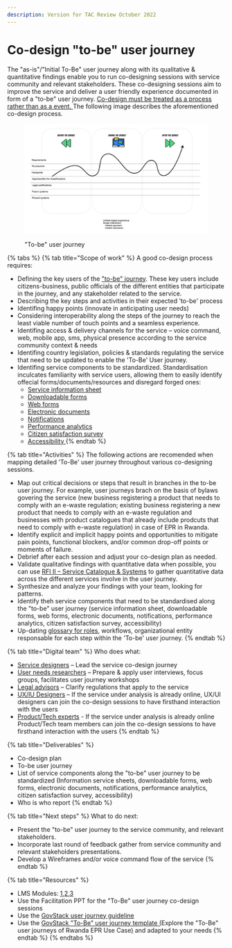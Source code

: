 ```yaml
---
description: Version for TAC Review October 2022
---
```


# Co-design "to-be" user journey

The "as-is"/"Initial To-Be" user journey along with its qualitative & quantitative findings enable you to run co-designing sessions with service community and relevant stakeholders. These co-designing sessions aim to improve the service and deliver a user friendly experience documented in form of a "to-be" user journey. [Co-design must be treated as a process rather than as a event. ](https://www.ncoss.org.au/wp-content/uploads/2017/06/Codesign-principles.pdf)The following image describes the aforementioned co-design process.



<figure><img src="../../.gitbook/assets/to be user journey.png" alt=""><figcaption><p>"To-be" user journey</p></figcaption></figure>

{% tabs %}
{% tab title="Scope of work" %}
A good co-design process requires:

* Defining the key users of the ["to-be" journey](../learning-and-exchange/artefacts.md#request-for-information-5-rfi-5).  These key users include citizens-business, public officials of the different entities that participate in the journey, and any stakeholder related to the service. &#x20;
* Describing the key steps and activities in their expected 'to-be' process &#x20;
* Identifing happy points (innovate in anticipating user needs)&#x20;
* Considering interoperability along the steps of the journey to reach the least viable number of touch points and a seamless experience. &#x20;
* Identifing access & delivery channels for the service – voice command, web, mobile app, sms, physical presence according to the service community context & needs &#x20;
* Identifing country legislation, policies & standards regulating the service that need to be updated to enable the 'To-Be' User journey.
* Identifing service components to be standardized. Standardisation inculcates familiarity with service users, allowing them to easily identify offecial forms/documents/resources and disregard forged ones:
  * [Service information sheet](https://govstack.gitbook.io/implementation-playbook/govstack-implementation-playbook/learning-and-exchange/artefacts#information-service-sheets)
  * [Downloadable forms](https://app.gitbook.com/o/pxmRWOPoaU8fUAbbcrus/s/zlgZ7XvqYnhGTNjlQo19/)
  * [Web forms](https://app.gitbook.com/o/pxmRWOPoaU8fUAbbcrus/s/zlgZ7XvqYnhGTNjlQo19/)
  * [Electronic documents](https://app.gitbook.com/o/pxmRWOPoaU8fUAbbcrus/s/zlgZ7XvqYnhGTNjlQo19/)
  * [Notifications](https://app.gitbook.com/o/pxmRWOPoaU8fUAbbcrus/s/zlgZ7XvqYnhGTNjlQo19/)
  * [Performance analytics](https://app.gitbook.com/o/pxmRWOPoaU8fUAbbcrus/s/zlgZ7XvqYnhGTNjlQo19/)
  * [Citizen satisfaction survey](https://app.gitbook.com/o/pxmRWOPoaU8fUAbbcrus/s/zlgZ7XvqYnhGTNjlQo19/)
  * [Accessibility ](https://app.gitbook.com/o/pxmRWOPoaU8fUAbbcrus/s/zlgZ7XvqYnhGTNjlQo19/)
{% endtab %}

{% tab title="Activities" %}
The following actions are recomended when mapping detailed 'To-Be' user journey throughout various co-designing sessions.&#x20;

* Map out critical decisions or steps that result in branches in the to-be user journey. For example, user journeys brach on the basis of bylaws govering the service (new business registering a product that needs to comply with an e-waste regulation; existing business registering a new product that needs to comply with an e-waste regulation and businesses with product catalogues that already include prodcuts that need to comply with e-waste regulation) in case of EPR in Rwanda.
* Identify explicit and implicit happy points and opportunities to mitigate pain points, functional blockers, and/or common drop-off points or moments of failure.&#x20;
* Debrief after each session and adjust your co-design plan as needed.&#x20;
* Validate qualitative findings with quantitative data when possible, you can use [RFI II – Service Catalogue & Systems](https://govstack.gitbook.io/implementation-playbook/govstack-implementation-playbook/learning-and-exchange/artefacts#request-for-information-2-rfi-2) to gather quantitative data across the different services involve in the user journey. &#x20;
* Synthesize and analyze your findings with your team, looking for patterns.&#x20;
* Identify theh service components that need to be standardised along the "to-be" user journey (service information sheet, downloadable forms, web forms, electronic documents, notifications, performance analytics, citizen satisfaction survey, accessibility)&#x20;
* Up-dating [glossary for roles](https://govstack.gitbook.io/implementation-playbook/govstack-implementation-playbook/annex/govstack-user-profiles-taxonomy), workflows, organizational entity responsable for each step within the 'To-be' user journey. &#x20;
{% endtab %}

{% tab title="Digital team" %}
Who does what:

* [Service designers](https://govstack.gitbook.io/implementation-playbook/govstack-implementation-playbook/annex/govstack-user-profiles-taxonomy#service-designer) – Lead the service co-design journey&#x20;
* [User needs researchers](https://govstack.gitbook.io/implementation-playbook/govstack-implementation-playbook/annex/govstack-user-profiles-taxonomy#user-needs-researchers) – Prepare & apply user interviews, focus groups, facilitates user journey workshops &#x20;
* [Legal advisors](https://govstack.gitbook.io/implementation-playbook/govstack-implementation-playbook/annex/govstack-user-profiles-taxonomy#legal-policy-officer) – Clarify regulations that apply to the service &#x20;
* [UX/IU Designers](https://govstack.gitbook.io/implementation-playbook/govstack-implementation-playbook/annex/govstack-user-profiles-taxonomy#ux-ui-designers) – If the service under analysis is already online, UX/UI designers can join the co-design sessions to have firsthand interaction with the users &#x20;
* [Product/Tech experts](https://govstack.gitbook.io/implementation-playbook/govstack-implementation-playbook/annex/govstack-user-profiles-taxonomy#back-end-developers)  - If the service under analysis is already online  Product/Tech team members can join the co-design sessions to have firsthand interaction with the users &#x20;
{% endtab %}

{% tab title="Deliverables" %}
* Co-design plan &#x20;
* To-be user journey &#x20;
* List of service components along the "to-be" user journey to be standardized (Information service sheets, downloadable forms, web forms, electronic documents, notifications, performance analytics, citizen satisfaction survey, accessibility)&#x20;
* Who is who report &#x20;
{% endtab %}

{% tab title="Next steps" %}
What to do next:

* Present the "to-be" user journey to the service community, and relevant stakeholders. &#x20;
* Incorporate last round of feedback gather from service community and relevant stakeholders presentations. &#x20;
* Develop a Wireframes and/or voice command flow of the service &#x20;
{% endtab %}

{% tab title="Resources" %}
* LMS Modules: [1](../learning-and-exchange/govstack-learning-management-system/#awareness-building-and-expression-of-interest),[2](../learning-and-exchange/govstack-learning-management-system/#agreement-of-cooperation),[3](../learning-and-exchange/govstack-learning-management-system/#govstack-internal-kick-off) &#x20;
* Use the Facilitation PPT for the "To-Be" user journey co-design sessions &#x20;
* Use the [GovStack user journey guideline  ](https://govstack.gitbook.io/implementation-playbook/govstack-implementation-playbook/learning-and-exchange/artefacts#request-for-information-5-rfi-5)
* Use the [GovStack "To-Be" user journey template (](https://miro.com/app/board/uXjVPJNVyjg=/?share\_link\_id=546357928944)Explore the "To-Be" user journeys of Rwanda EPR Use Case[)](https://miro.com/app/board/uXjVPJNVyjg=/?share\_link\_id=546357928944) and adapted to your needs &#x20;
{% endtab %}
{% endtabs %}
